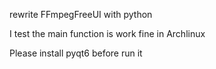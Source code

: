 rewrite FFmpegFreeUI with python

I test the main function is work fine in Archlinux

Please install pyqt6 before run it
